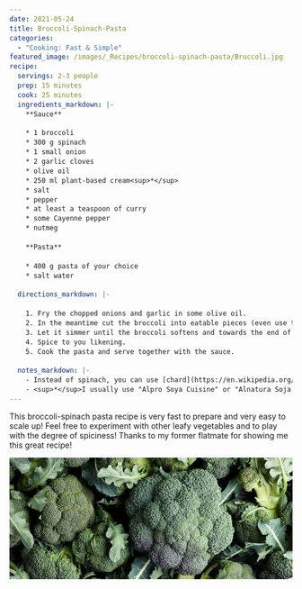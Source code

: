 ```yaml
---
date: 2021-05-24
title: Broccoli-Spinach-Pasta
categories:
  - "Cooking: Fast & Simple"
featured_image: /images/_Recipes/broccoli-spinach-pasta/Broccoli.jpg
recipe:
  servings: 2-3 people
  prep: 15 minutes
  cook: 25 minutes
  ingredients_markdown: |-
    **Sauce**

    * 1 broccoli
    * 300 g spinach
    * 1 small onion
    * 2 garlic cloves
    * olive oil
    * 250 ml plant-based cream<sup>*</sup>
    * salt
    * pepper
    * at least a teaspoon of curry
    * some Cayenne pepper
    * nutmeg

    **Pasta**

    * 400 g pasta of your choice
    * salt water
  
  directions_markdown: |-

    1. Fry the chopped onions and garlic in some olive oil.
    2. In the meantime cut the broccoli into eatable pieces (even use the stem after pealing it) and add it to the pot. Also add the spinach and some water to cover the bottom. 
    3. Let it simmer until the broccoli softens and towards the end of the cooking time add the cream.
    4. Spice to you likening. 
    5. Cook the pasta and serve together with the sauce.

  notes_markdown: |-
    - Instead of spinach, you can use [chard](https://en.wikipedia.org/wiki/Chard) (de: Mangold).
    - <sup>*</sup>I usually use "Alpro Soya Cuisine" or "Alnatura Soja Cuisine" 
---
```


This broccoli-spinach pasta recipe is very fast to prepare and very easy to scale up! Feel free to experiment with other leafy vegetables and to play with the degree of spiciness! Thanks to my former flatmate for showing me this great recipe!

![Broccoli-Spinach-Pasta](/images/_Recipes/broccoli-spinach-pasta/Broccoli.jpg)
